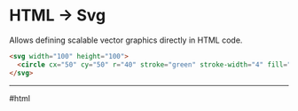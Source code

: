 # HTML -> Svg

Allows defining scalable vector graphics directly in HTML code.
```html
<svg width="100" height="100">
  <circle cx="50" cy="50" r="40" stroke="green" stroke-width="4" fill="yellow" />
</svg>
```

- - -
#html